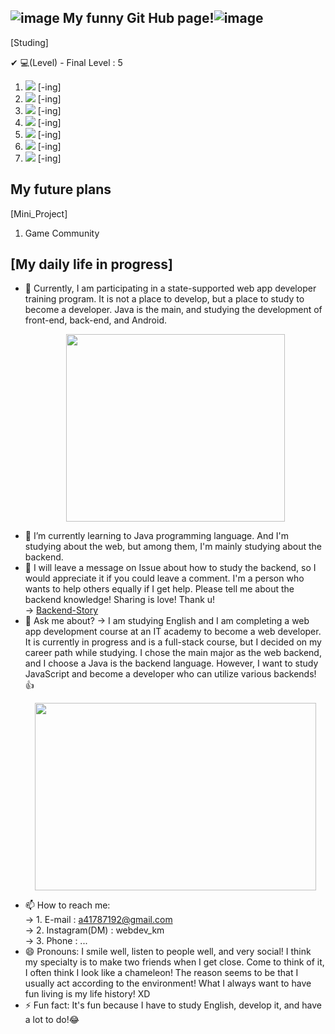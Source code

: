 ## ![image](https://user-images.githubusercontent.com/70142090/137152216-d960c64a-dfdf-4158-84ed-73b29570b467.png) My funny Git Hub page!![image](https://user-images.githubusercontent.com/70142090/137152216-d960c64a-dfdf-4158-84ed-73b29570b467.png)

[Studing]

✔ 💻(Level) - Final Level : 5

1. <img src="https://img.shields.io/badge/JAVA-007396?style=flat-square&logo=JAVA&logoColor=white"/> [-ing]
2. <img src="https://img.shields.io/badge/HTML5-E34F26?style=flat-square&logo=HTML5&logoColor=white"/> [-ing]
3. <img src="https://img.shields.io/badge/CSS3-1572B6?style=flat-square&logo=CSS3&logoColor=white"/> [-ing]
4. <img src="https://img.shields.io/badge/JavaScript-F7DF1E?style=flat-square&logo=JavaScript&logoColor=white"/> [-ing]
5. <img src="https://img.shields.io/badge/Python-3766AB?style=flat-square&logo=Python&logoColor=white"/> [-ing]
6. <img src="https://img.shields.io/badge/ReactJS-61DAFB?style=flat-square&logo=ReactJS&logoColor=white"/> [-ing]
7. <img src="https://img.shields.io/badge/Git-181717?style=flat-square&logo=Git&logoColor=white"/> [-ing]

## My future plans

[Mini_Project]

1. Game Community

## [My daily life in progress]

- 🔭 Currently, I am participating in a state-supported web app developer training program. It is not a place to develop, but a place to study to become a developer. Java is the main, and studying the development of front-end, back-end, and Android. <p align="center"><img src="https://user-images.githubusercontent.com/70142090/142751583-905f3ab7-3902-491b-9609-cb8f3795248c.gif" width="350" height="300"></p>
- 🌱 I’m currently learning to Java programming language. And I'm studying about the web, but among them, I'm mainly studying about the backend.
- 🤔 I will leave a message on Issue about how to study the backend, so I would appreciate it if you could leave a comment. I'm a person who wants to help others equally if I get help. Please tell me about the backend knowledge! Sharing is love! Thank u!<br/>
  -> [Backend-Story](https://github.com/CodingScript990/Backend-Story/issues) <br/>
- 💬 Ask me about?
  -> I am studying English and I am completing a web app development course at an IT academy to become a web developer. It is currently in progress and is a full-stack course, but I decided on my career path while studying. I chose the main major as the web backend, and I choose a  Java is the backend language. However, I want to study JavaScript and become a developer who can utilize various backends! 👍 <br/> <p align="center"><img src="https://user-images.githubusercontent.com/70142090/142751593-fdfa55e2-408e-4fde-a36c-307a12863ed1.gif" width="450" height="300"></p>
- 📫 How to reach me: <br/>
  -> 1. E-mail : a41787192@gmail.com <br/>
  -> 2. Instagram(DM) : webdev_km <br/>
  -> 3. Phone : ... <br/>
- 😄 Pronouns: I smile well, listen to people well, and very social! I think my specialty is to make two friends when I get close. Come to think of it, I often think I look like a chameleon! The reason seems to be that I usually act according to the environment! What I always want to have fun living is my life history! XD
- ⚡ Fun fact: It's fun because I have to study English, develop it, and have a lot to do!😂


